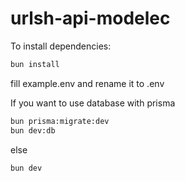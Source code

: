 # urlsh-api-modelec

To install dependencies:

```bash
bun install
```
  
fill example.env and rename it to .env  

If you want to use database with prisma  
  
```bash
bun prisma:migrate:dev
bun dev:db
```
  
else 
  
```bash
bun dev
```